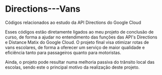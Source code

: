 # Directions---Vans
Códigos relacionados ao estudo da API Directions do Google Cloud

Esses códigos estão diretamente ligados ao meu projeto de conclusão de curso, de forma a ajudar no entendimento das funções das API's Directions e Distance Matix do Google Cloud.
O projeto final visa otimizar rotas de vans escolares, de forma a oferecer um serviço de maior qualidade e eficiência tanto para passageiros quanto para motoristas.

Ainda, o projeto pode resultar numa melhoria passiva do trânsito local das escolas, sendo este o principal motivo da realização deste projeto.
